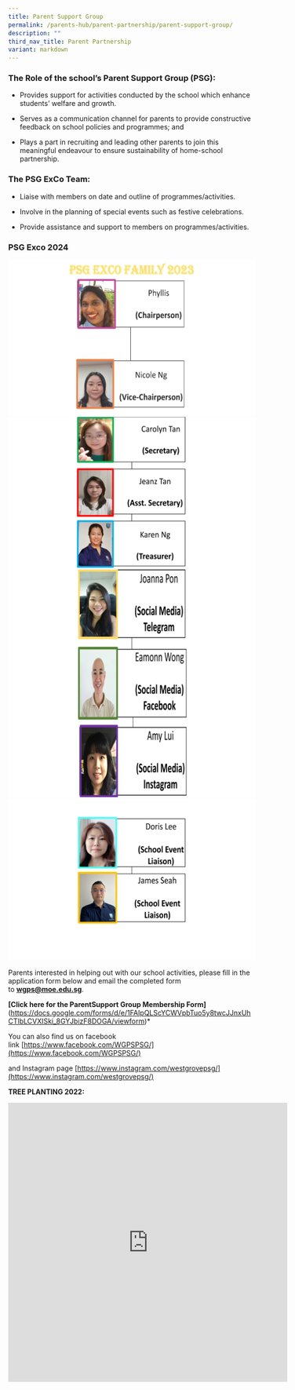 ```yaml
---
title: Parent Support Group
permalink: /parents-hub/parent-partnership/parent-support-group/
description: ""
third_nav_title: Parent Partnership
variant: markdown
---
```

### The Role of the school’s Parent Support Group (PSG):

* Provides support for activities conducted by the school which enhance students’ welfare and growth.

* Serves as a communication channel for parents to provide constructive feedback on school policies and programmes; and

* Plays a part in recruiting and leading other parents to join this meaningful endeavour to ensure sustainability of home-school partnership.

### The PSG ExCo Team:&nbsp;

* Liaise with members on date and outline of programmes/activities.

* Involve in the planning of special events such as festive celebrations.

* Provide assistance and support to members on programmes/activities.

### PSG Exco 2024
![Picture1](/images/PSG%20Exco%20Committee%202023_Page_1.png)
![pic2](/images/PSG%20Exco%20Committee%202023_Page_2.png)
![pic3](/images/PSG%20Exco%20Committee%202023_Page_3.png)
![pic4](/images/PSG%20Exco%20Committee%202023_Page_4.png)

Parents interested in helping out with our school activities, please fill in the application form below and email the completed form to&nbsp;[**wgps@moe.edu.sg**](mailto:wgps@moe.edu.sg).  

**[Click here for the ParentSupport Group Membership Form]**(https://docs.google.com/forms/d/e/1FAIpQLScYCWVpbTuo5y8twcJJnxUhCTlbLCVXISki_8GYJbizF8DOGA/viewform)*

You can also find us on facebook link&nbsp;[https://www.facebook.com/WGPSPSG/](https://www.facebook.com/WGPSPSG/)

and Instagram page&nbsp;[https://www.instagram.com/westgrovepsg/](https://www.instagram.com/westgrovepsg/)

**TREE PLANTING 2022:**

<iframe allowfullscreen="true" height="569" width="569" frameborder="0" src="https://docs.google.com/presentation/d/e/2PACX-1vQO_htxzim6kQTThXcXIGQ_x_DSuzWsXL59BwI0OgZRbR__rX2OBKjDqpInWzbou_f--x0KDUHeajDd/embed?start=true&amp;loop=true&amp;delayms=3000"></iframe>